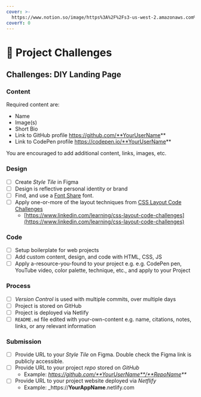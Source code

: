 ```yaml
---
cover: >-
  https://www.notion.so/image/https%3A%2F%2Fs3-us-west-2.amazonaws.com%2Fsecure.notion-static.com%2F812ead26-79c7-47e9-abe2-c846c2dccae3%2Fcara-membuat-linktree-di-instagram-sjt.png?table=block&id=3d2ba20f-e161-4911-b45a-279e4d67a457&spaceId=f915c12f-c5ca-48af-a552-583f0a64983e&width=2560&userId=4f67cf07-6550-401c-876b-54bfd8c0cfdf&cache=v2
coverY: 0
---
```


# 💯 Project Challenges

## Challenges: DIY Landing Page

### Content

Required content are:

* Name
* Image(s)
* Short Bio
* Link to GitHub profile https://github.com/**YourUserName**
* Link to CodePen profile https://codepen.io/**YourUserName**

You are encouraged to add additional content, links, images, etc.

### Design

* [ ] Create _Style Tile_ in Figma
* [ ] Design is reflective personal identity or brand
* [ ] Find, and use a [Font Share](https://fontshare.com) font.
* [ ] Apply one-or-more of the layout techniques from [CSS Layout Code Challenges](https://www.linkedin.com/learning/css-layout-code-challenges)
  * [https://www.linkedin.com/learning/css-layout-code-challenges](https://www.linkedin.com/learning/css-layout-code-challenges)

### Code

* [ ] Setup boilerplate for web projects
* [ ] Add custom content, design, and code with HTML, CSS, JS
* [ ] Apply a-resource-you-found to your project e.g. e.g. CodePen pen, YouTube video, color palette, technique, etc., and apply to your Project

### Process

* [ ] _Version Control_ is used with multiple commits, over multiple days
* [ ] Project is stored on GitHub
* [ ] Project is deployed via Netlify
* [ ] `README.md` file edited with your-own-content e.g. name, citations, notes, links, or any relevant information

### Submission

* [ ] Provide URL to your _Style Tile_ on Figma. Double check the Figma link is publicly accessible.
* [ ] Provide URL to your project _repo_ stored on _GitHub_
  * Example: _https://github.com/**YourUserName**/**RepoName**_
* [ ] Provide URL to your project website deployed via _Netflify_
  * Example: \_https://**YourAppName**.netlify.com
